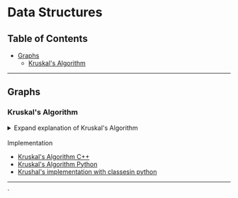 # Data Structures

## Table of Contents
- [Graphs](#graphs)
  - [Kruskal's Algorithm](#kruskals-algorithm)

---

## Graphs

### Kruskal's Algorithm

<details>
  <summary>Expand explanation of Kruskal's Algorithm</summary>  <br>
   
  **Overview**: Kruskal's Algorithm is a greedy algorithm used to find the Minimum Spanning Tree (MST) of a graph. It works by selecting the minimum weight edges and adding them to the MST, ensuring no cycles are formed. Cycle detection is managed using a disjoint set data structure.

  **Procedure**:
  1. **Priority Queue**: Insert all edges into a priority queue (or use a sorted list). This allows quick access to the smallest available edge.
  2. **Cycle Check and MST Construction**: Extract the smallest edge. If adding this edge to the MST does not form a cycle, include it. Otherwise, discard it. Cycle detection is efficiently handled using the `find()` and `union()` operations of the disjoint set.
  3. **Output MST**: Continue until the MST includes \(V-1\) edges (where \(V\) is the number of vertices).

  **Disjoint Set Operations**:
  - **Find Operation**: Determines the root representative (ultimate parent) of the set to which a particular element belongs. This is used to check if two vertices belong to the same set, indicating the potential to form a cycle.
  - **Union Operation**: Merges two disjoint sets into one. This is performed when an edge connects two vertices from different sets, thus safely adding the edge to the MST without forming a cycle.

  **Disjoint Set Data Structure**:
  - Two sets are called disjoint if there intersection is null . 
    Those two sets doesn't have any common element. 


- It supports the `find()` operation to identify the set of a particular element and the `union()` operation to merge two sets.
- In context of the Krushkal `find()`  determines the root parent of the node and `union()` join two subtrees(subsets).

</details>
<br>
Implementation

- [Kruskal's Algorithm C++](https://github.com/AyushBadola22/Data-Structures/blob/main/krushkal.cpp) 
- [Kruskal's Algorithm Python](https://github.com/AyushBadola22/Data-Structures/blob/main/krushkal.py) 
- [Krushal's implementation with classesin python ](https://github.com/AyushBadola22/Data-Structures/blob/main/krushkal_with_classes.py)
---

`